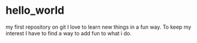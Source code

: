 # hello_world
my first repository on git
I love to learn new things in a fun way. To keep my interest I have to find a way to add fun to what i do. 
